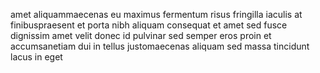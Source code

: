 amet aliquammaecenas eu maximus fermentum risus fringilla iaculis at
finibuspraesent et porta nibh aliquam consequat et amet sed fusce dignissim
amet velit donec id pulvinar sed semper eros proin et accumsanetiam dui in
tellus justomaecenas aliquam sed massa tincidunt lacus in eget